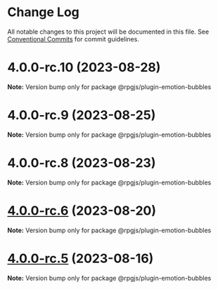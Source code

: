 # Change Log

All notable changes to this project will be documented in this file.
See [Conventional Commits](https://conventionalcommits.org) for commit guidelines.

# 4.0.0-rc.10 (2023-08-28)

**Note:** Version bump only for package @rpgjs/plugin-emotion-bubbles





# 4.0.0-rc.9 (2023-08-25)

**Note:** Version bump only for package @rpgjs/plugin-emotion-bubbles





# 4.0.0-rc.8 (2023-08-23)

**Note:** Version bump only for package @rpgjs/plugin-emotion-bubbles





# [4.0.0-rc.6](https://github.com/RSamaium/RPG-JS/compare/v4.0.0-rc.5...v4.0.0-rc.6) (2023-08-20)

**Note:** Version bump only for package @rpgjs/plugin-emotion-bubbles





# [4.0.0-rc.5](https://github.com/RSamaium/RPG-JS/compare/v4.0.0-rc.4...v4.0.0-rc.5) (2023-08-16)

**Note:** Version bump only for package @rpgjs/plugin-emotion-bubbles
